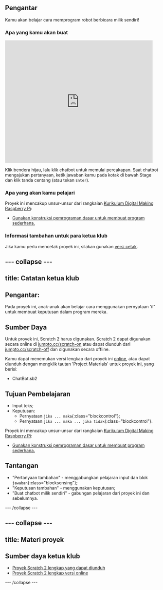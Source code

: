 ## Pengantar

Kamu akan belajar cara memprogram robot berbicara milik sendiri!

### Apa yang kamu akan buat

<div class="scratch-preview">
  <iframe allowtransparency="true" width="485" height="402" src="https://scratch.mit.edu/projects/embed/26762091/?autostart=false" frameborder="0"></iframe>
</div>

Klik bendera hijau, lalu klik chatbot untuk memulai percakapan. Saat chatbot mengajukan pertanyaan, ketik jawaban kamu pada kotak di bawah Stage dan klik tanda centang (atau tekan `Enter`).

### Apa yang akan kamu pelajari

Proyek ini mencakup unsur-unsur dari rangkaian [Kurikulum Digital Making Raspberry Pi](http://rpf.io/curriculum):

+ [Gunakan konstruksi pemrograman dasar untuk membuat program sederhana.](https://www.raspberrypi.org/curriculum/programming/creator)

### Informasi tambahan untuk para ketua klub

Jika kamu perlu mencetak proyek ini, silakan gunakan [versi cetak](https://projects.raspberrypi.org/en/projects/chatbot/print).

## \--- collapse \---

## title: Catatan ketua klub

## Pengantar:

Pada proyek ini, anak-anak akan belajar cara menggunakan pernyataan 'if' untuk membuat keputusan dalam program mereka.

## Sumber Daya

Untuk proyek ini, Scratch 2 harus digunakan. Scratch 2 dapat digunakan secara online di [jumpto.cc/scratch-on](http://jumpto.cc/scratch-on) atau dapat diunduh dari [jumpto.cc/scratch-off](http://jumpto.cc/scratch-off) dan digunakan secara offline.

Kamu dapat menemukan versi lengkap dari proyek ini [online](http://scratch.mit.edu/projects/26762091/#editor), atau dapat diunduh dengan mengklik tautan 'Project Materials' untuk proyek ini, yang berisi:

+ ChatBot.sb2

## Tujuan Pembelajaran

+ Input teks;
+ Keputusan: 
    + Pernyataan `jika ... maka`{:class="blockcontrol"};
    + Pernyataan `jika ... maka ... jika tidak`{:class="blockcontrol"}.

Proyek ini mencakup unsur-unsur dari rangkaian [Kurikulum Digital Making Raspberry Pi](http://rpf.io/curriculum):

+ [Gunakan konstruksi pemrograman dasar untuk membuat program sederhana.](https://www.raspberrypi.org/curriculum/programming/creator)

## Tantangan

+ "Pertanyaan tambahan" - menggabungkan pelajaran input dan blok `jawaban`{:class="blocksensing"};
+ "Keputusan tambahan" - menggunakan keputusan;
+ "Buat chatbot milik sendiri" - gabungan pelajaran dari proyek ini dan sebelumnya.

\--- /collapse \---

## \--- collapse \---

## title: Materi proyek

## Sumber daya ketua klub

+ [Proyek Scratch 2 lengkap yang dapat diunduh](resources/ChatBot.sb2)
+ [Proyek Scratch 2 lengkap versi online](http://scratch.mit.edu/projects/26762091/#editor)

\--- /collapse \---